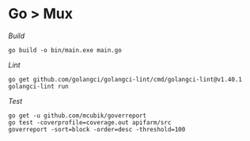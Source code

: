 # Go > Mux

*Build*
```shell
go build -o bin/main.exe main.go
```

*Lint*
```shell
go get github.com/golangci/golangci-lint/cmd/golangci-lint@v1.40.1
golangci-lint run
```

*Test*
```shell
go get -u github.com/mcubik/goverreport
go test -coverprofile=coverage.out apifarm/src
goverreport -sort=block -order=desc -threshold=100
```
